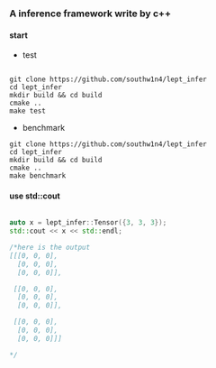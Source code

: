 ### A inference framework write by c++

#### start

+ test
```shell

git clone https://github.com/southw1n4/lept_infer
cd lept_infer
mkdir build && cd build
cmake ..
make test

```

+ benchmark

```shell
git clone https://github.com/southw1n4/lept_infer
cd lept_infer
mkdir build && cd build
cmake ..
make benchmark
```

#### use std::cout 

```c++

auto x = lept_infer::Tensor({3, 3, 3});
std::cout << x << std::endl;

/*here is the output
[[[0, 0, 0],
  [0, 0, 0],
  [0, 0, 0]],

 [[0, 0, 0],
  [0, 0, 0],
  [0, 0, 0]],

 [[0, 0, 0],
  [0, 0, 0],
  [0, 0, 0]]]

*/

```
